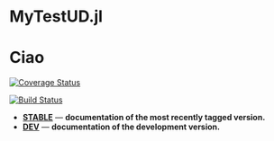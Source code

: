 # MyTestUD.jl

Ciao
=======

[![Coverage Status](https://coveralls.io/repos/github/piebat/MyTestUD.jl/badge.svg?branch=master)](https://coveralls.io/github/piebat/MyTestUD.jl?branch=master)

[![Build Status](https://travis-ci.org/piebat/MyTestUD.jl.svg?branch=master)](https://travis-ci.org/piebat/MyTestUD.jl)

- [**STABLE**][docs-stable-url] &mdash; **documentation of the most recently tagged version.**
- [**DEV**][docs-dev-url] &mdash; **documentation of the development version.**

[docs-latest-img]: https://img.shields.io/badge/docs-latest-blue.svg
[docs-stable-img]: https://img.shields.io/badge/docs-stable-blue.svg
[docs-dev-url]: https://piebat.github.io/MyTestUD.jl/dev
[docs-stable-url]: https://piebat.github.io/MyTestUD.jl/stable
